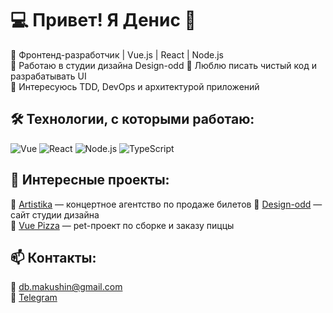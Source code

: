 # 💻 Привет! Я Денис 👋  

🔹 Фронтенд-разработчик | Vue.js | React | Node.js  
🔹 Работаю в студии дизайна Design-odd
🔹 Люблю писать чистый код и разрабатывать UI  
🔹 Интересуюсь TDD, DevOps и архитектурой приложений  

## 🛠️ Технологии, с которыми работаю:
![Vue](https://img.shields.io/badge/-Vue-4FC08D?style=for-the-badge&logo=vue.js&logoColor=white)
![React](https://img.shields.io/badge/-React-61DAFB?style=for-the-badge&logo=react&logoColor=white)
![Node.js](https://img.shields.io/badge/-Node.js-339933?style=for-the-badge&logo=node.js&logoColor=white)
![TypeScript](https://img.shields.io/badge/-TypeScript-3178C6?style=for-the-badge&logo=typescript&logoColor=white)

## 📌 Интересные проекты:
🔹 [Artistika](https://artistika.show/) — концертное агентство по продаже билетов
🔹 [Design-odd](https://design-odd.com) — сайт студии дизайна  
🔹 [Vue Pizza](https://github.com/catch-a-chalk/vue-third-pizza-start-source) — pet-проект по сборке и заказу пиццы  

## 📫 Контакты:
📧 [db.makushin@gmail.com](mailto:db.makushin@gmail.com)  
🔗 [Telegram](https://t.me/denismakushin)  
